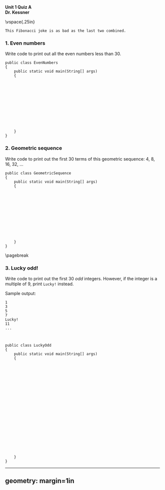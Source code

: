 __Unit 1 Quiz A__  
__Dr. Kessner__  


\vspace{.25in}


```
This Fibonacci joke is as bad as the last two combined.
```

### 1. Even numbers

Write code to print out all the even numbers less than 30.

```
public class EvenNumbers
{
    public static void main(String[] args)
    {












    }
}
```

### 2. Geometric sequence


Write code to print out the first 30 terms of this geometric sequence:
4, 8, 16, 32, ...


```
public class GeometricSequence
{
    public static void main(String[] args)
    {












    }
}
```

\pagebreak

### 3. Lucky odd!

Write code to print out the first 30 _odd_ integers.  However, if the integer
is a multiple of 9, print `Lucky!` instead.

Sample output:
```
1
3
5
7
Lucky!
11
...



public class LuckyOdd
{
    public static void main(String[] args)
    {






















    }
}
```


---
geometry: margin=1in
---


